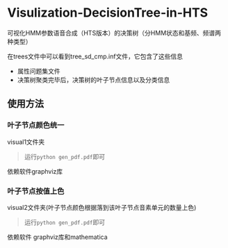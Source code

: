 # Visulization-DecisionTree-in-HTS

可视化HMM参数语音合成（HTS版本）的决策树（分HMM状态和基频、频谱两种类型）

在trees文件中可以看到tree_sd_cmp.inf文件，它包含了这些信息

* 属性问题集文件
* 决策树聚类完毕后，决策树的叶子节点信息以及分类信息

## 使用方法

### 叶子节点颜色统一
visual1文件夹
>运行`python gen_pdf.pdf`即可

依赖软件graphviz库

### 叶子节点按值上色
visual2文件夹(叶子节点颜色根据落到该叶子节点音素单元的数量上色)
>运行`python gen_pdf.pdf`即可

依赖软件 graphviz库和mathematica
